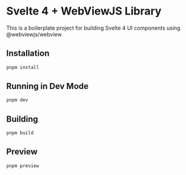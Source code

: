 # Svelte 4 + WebViewJS Library

This is a boilerplate project for building Svelte 4 UI components using @webviewjs/webview.

## Installation

```sh
pnpm install
```

## Running in Dev Mode

```sh
pnpm dev
```

## Building

```sh
pnpm build
```

## Preview

```sh
pnpm preview
```